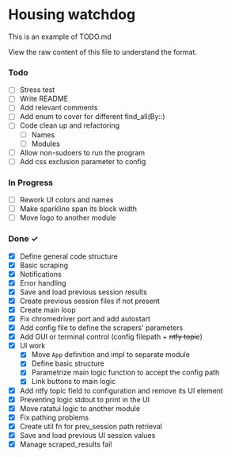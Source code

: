  # Housing watchdog

This is an example of TODO.md

View the raw content of this file to understand the format.

### Todo
- [ ] Stress test
- [ ] Write README
- [ ] Add relevant comments
- [ ] Add enum to cover for different find_all(By::)
- [ ] Code clean up and refactoring
  - [ ] Names
  - [ ] Modules
- [ ] Allow non-sudoers to run the program
- [ ] Add css exclusion parameter to config
  
### In Progress

- [ ] Rework UI colors and names
- [ ] Make sparkline span its block width
- [ ] Move logo to another module

### Done ✓

- [X] Define general code structure
- [X] Basic scraping
- [X] Notifications
- [X] Error handling
- [X] Save and load previous session results
- [X] Create previous session files if not present
- [X] Create main loop
- [X] Fix chromedriver port and add autostart
- [X] Add config file to define the scrapers' parameters
- [X] Add GUI or terminal control (config filepath + <s>ntfy topic</s>)
- [X] UI work 
  - [X] Move `App` definition and impl to separate module
  - [X] Define basic structure
  - [X] Parametrize main logic function to accept the config path
  - [X] Link buttons to main logic
- [X] Add ntfy topic field to configuration and remove its UI element
- [X] Preventing logic stdout to print in the UI
- [X] Move ratatui logic to another module
- [X] Fix pathing problems 
- [X] Create util fn for prev_session path retrieval
- [X] Save and load previous UI session values
- [X] Manage scraped_results fail